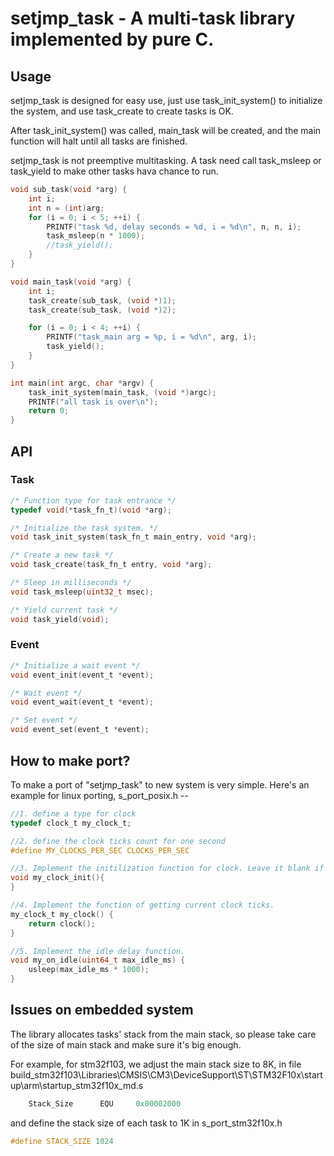# setjmp_task - A multi-task library implemented by pure C.

## Usage
setjmp_task is designed for easy use, just use task_init_system() to initialize the system,
and use task_create to create tasks is OK.

After task_init_system() was called, main_task will be created, and the main function will halt
until all tasks are finished.

setjmp_task is not preemptive multitasking. A task need call task_msleep or task_yield to make
other tasks hava chance to run.

```c
void sub_task(void *arg) {
    int i;
    int n = (int)arg;
    for (i = 0; i < 5; ++i) {
        PRINTF("task %d, delay seconds = %d, i = %d\n", n, n, i);
        task_msleep(n * 1000);
        //task_yield();
    }
}

void main_task(void *arg) {
    int i;
    task_create(sub_task, (void *)1);
    task_create(sub_task, (void *)2);

    for (i = 0; i < 4; ++i) {
        PRINTF("task_main arg = %p, i = %d\n", arg, i);
        task_yield();
    }
}

int main(int argc, char *argv) {
    task_init_system(main_task, (void *)argc);
    PRINTF("all task is over\n");
    return 0;
}
```

## API
### Task
```c
/* Function type for task entrance */
typedef void(*task_fn_t)(void *arg);

/* Initialize the task system. */
void task_init_system(task_fn_t main_entry, void *arg);

/* Create a new task */
void task_create(task_fn_t entry, void *arg);

/* Sleep in milliseconds */
void task_msleep(uint32_t msec);

/* Yield current task */
void task_yield(void);
```
### Event
```c
/* Initialize a wait event */
void event_init(event_t *event);

/* Wait event */
void event_wait(event_t *event);

/* Set event */
void event_set(event_t *event);
```

## How to make port?
To make a port of "setjmp_task" to new system is very simple.
Here's an example for linux porting, s_port_posix.h --
```c
//1. define a type for clock
typedef clock_t my_clock_t;

//2. define the clock ticks count for one second
#define MY_CLOCKS_PER_SEC CLOCKS_PER_SEC

//3. Implement the initilization function for clock. Leave it blank if not required.
void my_clock_init(){
}

//4. Implement the function of getting current clock ticks.
my_clock_t my_clock() {
    return clock();
}

//5. Implement the idle delay function.
void my_on_idle(uint64_t max_idle_ms) {
    usleep(max_idle_ms * 1000);
}
```

## Issues on embedded system
The library allocates tasks' stack from the main stack,
so please take care of the size of main stack and make sure it's big enough.

For example, for stm32f103, we adjust the main stack size to 8K,
in file build_stm32f103\Libraries\CMSIS\CM3\DeviceSupport\ST\STM32F10x\startup\arm\startup_stm32f10x_md.s
```asm
    Stack_Size      EQU     0x00002000
```

and define the stack size of each task to 1K in s_port_stm32f10x.h
```c
#define STACK_SIZE 1024
```


